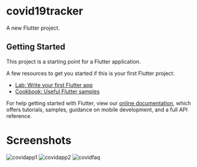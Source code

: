 # covid19tracker

A new Flutter project.

## Getting Started

This project is a starting point for a Flutter application.

A few resources to get you started if this is your first Flutter project:

- [Lab: Write your first Flutter app](https://flutter.dev/docs/get-started/codelab)
- [Cookbook: Useful Flutter samples](https://flutter.dev/docs/cookbook)

For help getting started with Flutter, view our
[online documentation](https://flutter.dev/docs), which offers tutorials,
samples, guidance on mobile development, and a full API reference.

# Screenshots

![covidapp1](https://user-images.githubusercontent.com/51479606/92596608-b2c4ae00-f2c3-11ea-8617-7ce913856d14.jpg)     ![covidapp2](https://user-images.githubusercontent.com/51479606/92597049-6ded4700-f2c4-11ea-9d9a-56d859b4c5fc.jpg)
![covidfaq](https://user-images.githubusercontent.com/51479606/92598450-747cbe00-f2c6-11ea-88e3-b6acab718d08.jpg)









